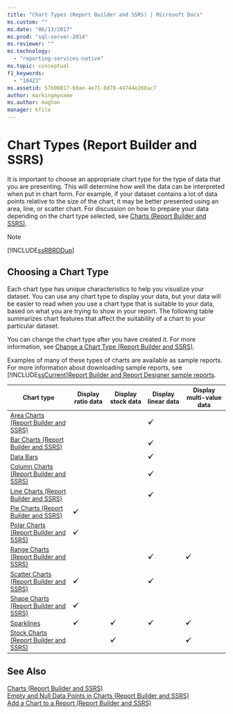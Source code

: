 ```yaml
---
title: "Chart Types (Report Builder and SSRS) | Microsoft Docs"
ms.custom: ""
ms.date: "06/13/2017"
ms.prod: "sql-server-2014"
ms.reviewer: ""
ms.technology: 
  - "reporting-services-native"
ms.topic: conceptual
f1_keywords: 
  - "10423"
ms.assetid: 57b00017-69ae-4e71-8d78-44744e208ac7
author: markingmyname
ms.author: maghan
manager: kfile
---
```

# Chart Types (Report Builder and SSRS)
  It is important to choose an appropriate chart type for the type of data that you are presenting. This will determine how well the data can be interpreted when put in chart form. For example, if your dataset contains a lot of data points relative to the size of the chart, it may be better presented using an area, line, or scatter chart. For discussion on how to prepare your data depending on the chart type selected, see [Charts &#40;Report Builder and SSRS&#41;](charts-report-builder-and-ssrs.md).  
  
> [!NOTE]  
>  [!INCLUDE[ssRBRDDup](../../includes/ssrbrddup-md.md)]  
  
## Choosing a Chart Type  
 Each chart type has unique characteristics to help you visualize your dataset. You can use any chart type to display your data, but your data will be easier to read when you use a chart type that is suitable to your data, based on what you are trying to show in your report. The following table summarizes chart features that affect the suitability of a chart to your particular dataset.  
  
 You can change the chart type after you have created it. For more information, see [Change a Chart Type &#40;Report Builder and SSRS&#41;](change-a-chart-type-report-builder-and-ssrs.md).  
  
 Examples of many of these types of charts are available as sample reports. For more information about downloading sample reports, see [!INCLUDE[ssCurrent](../../includes/sscurrent-md.md)][Report Builder and Report Designer sample reports](https://go.microsoft.com/fwlink/?LinkId=198283).  
  
|Chart type|Display ratio data|Display stock data|Display linear data|Display multi-value data|  
|----------------|------------------------|------------------------|-------------------------|-------------------------------|  
|[Area Charts &#40;Report Builder and SSRS&#41;](area-charts-report-builder-and-ssrs.md)|||![Available](../media/greencheck.gif "Available")||  
|[Bar Charts &#40;Report Builder and SSRS&#41;](bar-charts-report-builder-and-ssrs.md)|||![Available](../media/greencheck.gif "Available")||  
|[Data Bars](sparklines-and-data-bars-report-builder-and-ssrs.md)|||![Available](../media/greencheck.gif "Available")||  
|[Column Charts &#40;Report Builder and SSRS&#41;](column-charts-report-builder-and-ssrs.md)|||![Available](../media/greencheck.gif "Available")||  
|[Line Charts &#40;Report Builder and SSRS&#41;](line-charts-report-builder-and-ssrs.md)|||![Available](../media/greencheck.gif "Available")||  
|[Pie Charts &#40;Report Builder and SSRS&#41;](pie-charts-report-builder-and-ssrs.md)|![Available](../media/greencheck.gif "Available")||||  
|[Polar Charts &#40;Report Builder and SSRS&#41;](polar-charts-report-builder-and-ssrs.md)|![Available](../media/greencheck.gif "Available")||||  
|[Range Charts &#40;Report Builder and SSRS&#41;](range-charts-report-builder-and-ssrs.md)|||![Available](../media/greencheck.gif "Available")|![Available](../media/greencheck.gif "Available")|  
|[Scatter Charts &#40;Report Builder and SSRS&#41;](scatter-charts-report-builder-and-ssrs.md)|![Available](../media/greencheck.gif "Available")||![Available](../media/greencheck.gif "Available")||  
|[Shape Charts &#40;Report Builder and SSRS&#41;](shape-charts-report-builder-and-ssrs.md)|![Available](../media/greencheck.gif "Available")||||  
|[Sparklines](sparklines-and-data-bars-report-builder-and-ssrs.md)|![Available](../media/greencheck.gif "Available")|![Available](../media/greencheck.gif "Available")|![Available](../media/greencheck.gif "Available")|![Available](../media/greencheck.gif "Available")|  
|[Stock Charts &#40;Report Builder and SSRS&#41;](stock-charts-report-builder-and-ssrs.md)||![Available](../media/greencheck.gif "Available")||![Available](../media/greencheck.gif "Available")|  
  
## See Also  
 [Charts &#40;Report Builder and SSRS&#41;](charts-report-builder-and-ssrs.md)   
 [Empty and Null Data Points in Charts &#40;Report Builder and SSRS&#41;](empty-and-null-data-points-in-charts-report-builder-and-ssrs.md)   
 [Add a Chart to a Report &#40;Report Builder and SSRS&#41;](add-a-chart-to-a-report-report-builder-and-ssrs.md)  
  
  

